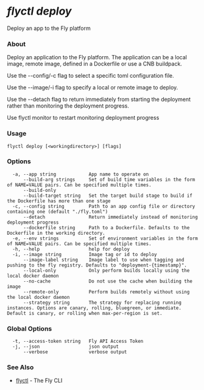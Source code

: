 # _flyctl deploy_

Deploy an app to the Fly platform

### About

Deploy an application to the Fly platform. The application can be a local 
image, remote image, defined in a Dockerfile or use a CNB buildpack.

Use the --config/-c flag to select a specific toml configuration file.

Use the --image/-i flag to specify a local or remote image to deploy.

Use the --detach flag to return immediately from starting the deployment rather
than monitoring the deployment progress.

Use flyctl monitor to restart monitoring deployment progress

### Usage
~~~
flyctl deploy [<workingdirectory>] [flags]
~~~

### Options

~~~
  -a, --app string            App name to operate on
      --build-arg strings     Set of build time variables in the form of NAME=VALUE pairs. Can be specified multiple times.
      --build-only            
      --build-target string   Set the target build stage to build if the Dockerfile has more than one stage
  -c, --config string         Path to an app config file or directory containing one (default "./fly.toml")
      --detach                Return immediately instead of monitoring deployment progress
      --dockerfile string     Path to a Dockerfile. Defaults to the Dockerfile in the working directory.
  -e, --env strings           Set of environment variables in the form of NAME=VALUE pairs. Can be specified multiple times.
  -h, --help                  help for deploy
  -i, --image string          Image tag or id to deploy
      --image-label string    Image label to use when tagging and pushing to the fly registry. Defaults to "deployment-{timestamp}".
      --local-only            Only perform builds locally using the local docker daemon
      --no-cache              Do not use the cache when building the image
      --remote-only           Perform builds remotely without using the local docker daemon
      --strategy string       The strategy for replacing running instances. Options are canary, rolling, bluegreen, or immediate. Default is canary, or rolling when max-per-region is set.
~~~

### Global Options

~~~
  -t, --access-token string   Fly API Access Token
  -j, --json                  json output
      --verbose               verbose output
~~~

### See Also

* [flyctl](/docs/flyctl/help/)	 - The Fly CLI

